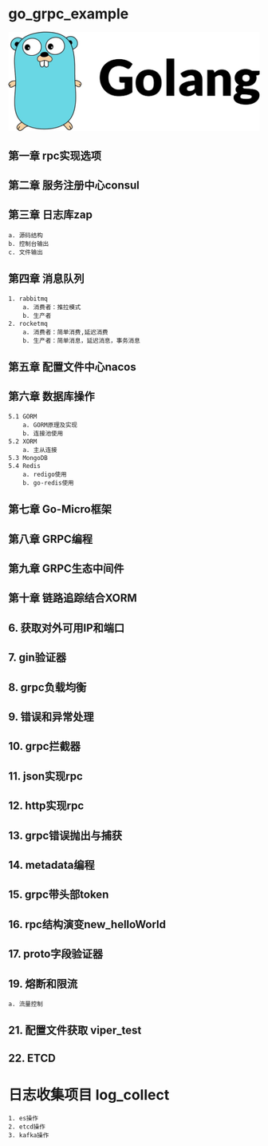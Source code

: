 # go_grpc_example
![grpc](./img/golang.jpeg)
## 第一章 rpc实现选项
## 第二章 服务注册中心consul
## 第三章 日志库zap
    a. 源码结构
    b. 控制台输出
    c. 文件输出
## 第四章 消息队列
    1. rabbitmq
        a. 消费者：推拉模式
        b. 生产者
    2. rocketmq
        a. 消费者：简单消费,延迟消费
        b. 生产者：简单消息，延迟消息，事务消息
## 第五章 配置文件中心nacos
## 第六章 数据库操作
    5.1 GORM
        a. GORM原理及实现 
        b. 连接池使用
    5.2 XORM
        a. 主从连接
    5.3 MongoDB
    5.4 Redis
        a. redigo使用
        b. go-redis使用
## 第七章 Go-Micro框架
## 第八章 GRPC编程
## 第九章 GRPC生态中间件
## 第十章 链路追踪结合XORM
## 6. 获取对外可用IP和端口
## 7. gin验证器
## 8. grpc负载均衡
## 9. 错误和异常处理
## 10. grpc拦截器
## 11. json实现rpc
## 12. http实现rpc
## 13. grpc错误抛出与捕获
## 14. metadata编程
## 15. grpc带头部token
## 16. rpc结构演变new_helloWorld
## 17. proto字段验证器
## 19. 熔断和限流
    a. 流量控制
## 21. 配置文件获取 viper_test
## 22. ETCD


# 日志收集项目 log_collect
    1. es操作
    2. etcd操作
    3. kafka操作



